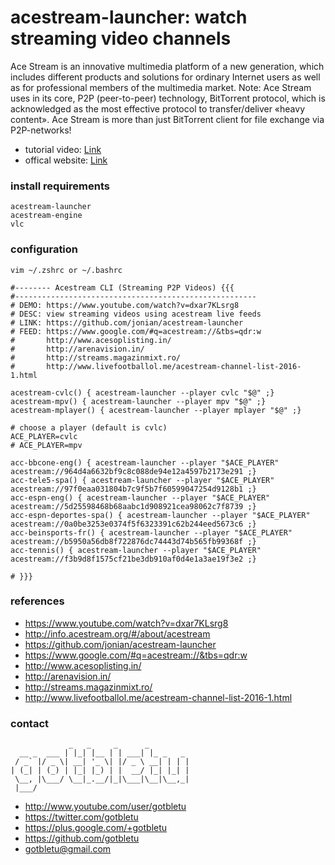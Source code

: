 # acestream-launcher: watch streaming video channels
Ace Stream is an innovative multimedia platform of a new generation, which includes different products and solutions for ordinary Internet users as well as for professional members of the multimedia market.
Note: Ace Stream uses in its core, P2P (peer-to-peer) technology, BitTorrent protocol, which is acknowledged as the most effective protocol to transfer/deliver «heavy content».
Ace Stream is more than just BitTorrent client for file exchange via P2P-networks!
* tutorial video: [Link](https://www.youtube.com/watch?v=dxar7KLsrg8)
* offical website: [Link](https://github.com/jonian/acestream-launcher)

### install requirements
    acestream-launcher
    acestream-engine
    vlc

### configuration
    vim ~/.zshrc or ~/.bashrc

    #-------- Acestream CLI (Streaming P2P Videos) {{{
    #------------------------------------------------------
    # DEMO: https://www.youtube.com/watch?v=dxar7KLsrg8
    # DESC: view streaming videos using acestream live feeds
    # LINK: https://github.com/jonian/acestream-launcher
    # FEED: https://www.google.com/#q=acestream://&tbs=qdr:w
    #       http://www.acesoplisting.in/
    #       http://arenavision.in/
    #       http://streams.magazinmixt.ro/
    #       http://www.livefootballol.me/acestream-channel-list-2016-1.html
    
    acestream-cvlc() { acestream-launcher --player cvlc "$@" ;}
    acestream-mpv() { acestream-launcher --player mpv "$@" ;}
    acestream-mplayer() { acestream-launcher --player mplayer "$@" ;}
    
    # choose a player (default is cvlc)
    ACE_PLAYER=cvlc
    # ACE_PLAYER=mpv
    
    acc-bbcone-eng() { acestream-launcher --player "$ACE_PLAYER" acestream://964d4a6632bf9c8c088de94e12a4597b2173e291 ;}
    acc-tele5-spa() { acestream-launcher --player "$ACE_PLAYER" acestream://97f0eaa031804b7c9f5b7f60599047254d9128b1 ;}
    acc-espn-eng() { acestream-launcher --player "$ACE_PLAYER" acestream://5d25598468b68aabc1d908921cea98062c7f8739 ;}
    acc-espn-deportes-spa() { acestream-launcher --player "$ACE_PLAYER" acestream://0a0be3253e0374f5f6323391c62b244eed5673c6 ;}
    acc-beinsports-fr() { acestream-launcher --player "$ACE_PLAYER" acestream://b5950a56db8f722876dc74443d74b565fb99368f ;}
    acc-tennis() { acestream-launcher --player "$ACE_PLAYER" acestream://f3b9d8f1575cf21be3db910af0d4e1a3ae19f3e2 ;}
    
    # }}}

### references
- https://www.youtube.com/watch?v=dxar7KLsrg8
- http://info.acestream.org/#/about/acestream
- https://github.com/jonian/acestream-launcher
- https://www.google.com/#q=acestream://&tbs=qdr:w
- http://www.acesoplisting.in/
- http://arenavision.in/
- http://streams.magazinmixt.ro/
- http://www.livefootballol.me/acestream-channel-list-2016-1.html


### contact

                 _   _     _      _         
      __ _  ___ | |_| |__ | | ___| |_ _   _ 
     / _` |/ _ \| __| '_ \| |/ _ \ __| | | |
    | (_| | (_) | |_| |_) | |  __/ |_| |_| |
     \__, |\___/ \__|_.__/|_|\___|\__|\__,_|
     |___/                                  

- http://www.youtube.com/user/gotbletu
- https://twitter.com/gotbletu
- https://plus.google.com/+gotbletu
- https://github.com/gotbletu
- gotbletu@gmail.com


